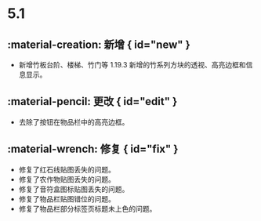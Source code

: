 # 5.1

## :material-creation: 新增 { id="new" }
- 新增竹板台阶、楼梯、竹门等 1.19.3 新增的竹系列方块的透视、高亮边框和信息显示。

## :material-pencil: 更改 { id="edit" }
- 去除了按钮在物品栏中的高亮边框。

## :material-wrench: 修复 { id="fix" }
- 修复了红石线贴图丢失的问题。
- 修复了农作物贴图丢失的问题。
- 修复了音符盒图标贴图丢失的问题。
- 修复了物品栏贴图错位的问题。
- 修复了物品栏部分标签页标题未上色的问题。